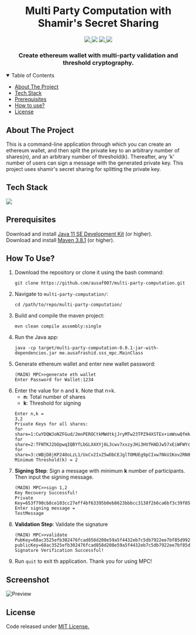 <h1 align="center">Multi Party Computation with Shamir's Secret Sharing</h1>
<p align="center">
  <a aria-label="GitHub license" href="https://github.com/ausaf007/multi-party-computation/blob/master/LICENSE" target="_blank">
    <img src= "https://img.shields.io/badge/LICENSE-MIT-brightgreen?style=for-the-badge" />
  </a>
  <a aria-label="Build Status" target="_blank">
    <img src="https://img.shields.io/badge/build-passing-brightgreen?style=for-the-badge" />
  </a>
  <a aria-label="GitHub contributors" href="https://github.com/ausaf007/multi-party-computation/graphs/contributors" target="_blank">
    <img src="https://img.shields.io/badge/Contributors-1-brightgreen?style=for-the-badge" />
  </a>
  <a aria-label="linkedin-shield" href="https://www.linkedin.com/in/md-ausaf-rashid/" target="_blank">
    <img src="https://img.shields.io/badge/-LinkedIn-black.svg?style=for-the-badge&logo=linkedin&colorB=555" />
  </a>
</p>

<h3 align="center">Create ethereum wallet with multi-party validation and threshold cryptography.  </h3>

<!-- TABLE OF CONTENTS -->
<details open>
  <summary>Table of Contents</summary>
  <ul>
    <li><a href="#about-the-project">About The Project</a></li>
    <li><a href="#tech-stack">Tech Stack</a></li>
    <li><a href="#prerequisites">Prerequisites</a></li>
    <li><a href="#how-to-use">How to use?</a></li>
    <li><a href="#license">License</a></li>
  </ul>
</details>

## About The Project

This is a command-line application through which you can create an ethereum wallet, and then split the private key to 
an arbitrary number of shares(n), and an arbitrary number of threshold(k). Thereafter, any 'k' number of users can 
sign a message with the generated private key. This project uses shamir's secret sharing for splitting the private key. 

## Tech Stack

[![](https://img.shields.io/badge/Built_with-Java-red?style=for-the-badge&logo=Java)](https://www.java.com/)

## Prerequisites

Download and install [Java 11 SE Development Kit](https://www.oracle.com/java/technologies/downloads/#java11) (or higher).  
Download and install [Maven 3.8.1](https://maven.apache.org/install.html) (or higher).

## How To Use?

1. Download the repository or clone it using the bash command:
   ``` 
   git clone https://github.com/ausaf007/multi-party-computation.git
   ```
2. Navigate to `multi-party-computation/`:
   ``` 
   cd /path/to/repo/multi-party-computation/
   ```
3. Build and compile the maven project:
   ``` 
   mvn clean compile assembly:single
   ```
4. Run the Java app:
   ``` 
   java -cp target/multi-party-computation-0.0.1-jar-with-dependencies.jar me.ausafrashid.sss_mpc.MainClass
   ```
5. Generate ethereum wallet and enter new wallet password:
   ``` 
   (MAIN) MPC>>generate eth wallet
   Enter Password for Wallet:1234
   ```
6. Enter the value for n and k. Note that n>k.
   * **n**: Total number of shares
   * **k**: Threshold for signing
   ``` 
   Enter n,k =
   3,2
   Private Keys for all shares:
   for share=1:CwYDQWJoNZFGud/2mnPEROCtkMWdtkjJryMTw23TPZ94XSTEx+imWswQfmk98BI93zTAdkvGLytYEKxsoFny3g==
   for share=2:TFNTKJ2bOpwqIQBYfLbGLX4XYj6L3cwv7xxzyJHi3HVfHADJw57xEiWFWYcprmzQ887BSTXN+PzlhRaT8fqg9A==
   for share=3:cWBjD8jKP24OoLzL1/UxCv2IxZ5wDbCEJglTOMUEg9pCIxw7NkU1Kov2RN0lbUaLHpg3XB89tbGO9onGN5tnGw==
   Minimum Threshold(k) = 2
   ```
7. **Signing Step**: Sign a message with minimum **k** number of participants. Then input the signing message.
   ``` 
   (MAIN) MPC>>sign 1,2
   Key Recovery Successful!
   Private Key=653f790cb8ce103cc27eff4bf63395b0eb8623bbbcc3138f2b6ca6bf3c39f851
   Enter signing message =
   TestMessage
   ```
8. **Validation Step**: Validate the signature
   ```
   (MAIN) MPC>>validate
   PubKey=68ac3525efb302476fcad858d208e59a5f4432eb7c5db7922ee7bf85d9922afb201ab0494db50d7e6c8c440a9f1b9d328ba98d45d841b677678b2ddda27e8b39
   publicKey=68ac3525efb302476fcad858d208e59a5f4432eb7c5db7922ee7bf85d9922afb201ab0494db50d7e6c8c440a9f1b9d328ba98d45d841b677678b2ddda27e8b39
   Signature Verification Successful!
   ```
9. Run `quit` to exit th application. Thank you for using MPC!

## Screenshot

![Preview](./screenshot/running-steps.png)

## License
Code released under [MIT License.](https://github.com/ausaf007/multi-party-computation/blob/master/LICENSE)